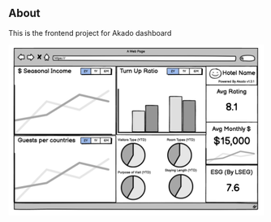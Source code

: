 ## About

This is the frontend project for Akado dashboard

<img src="./assets/akado-dashboard-wireframe.png" alt="Akado dashboard wirefram" width="1200"/>